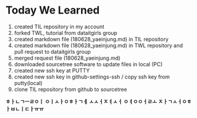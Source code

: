 # Today We Learned

1. created TIL repository in my account
2. forked TWL, tutorial from dataitgirls group
3. created markdown file (180628_yaeinjung.md) in TIL repository
4. created markdown file (180628_yaeinjung.md) in TWL repository and pull request to dataitgirls group
5. merged request file (180628_yaeinjung.md) 
5. downloaded sourcetree software to update files in local (PC)
6. created new ssh key at PUTTY
7. created new ssh key in github-settings-ssh / copy ssh key from putty(local)
8. clone TIL repository from github to sourcetree

__ㅎㅏㄴㄱㅡㄹㅇㅣ ㅇㅣㅅㅏㅇㅎㅏㄱㅔ ㅅㅅㅓㅈㅕㅅㅓ ㅇㅕㅇㅇㅓㄹㅗ ㅈㅏㄱㅅㅓㅇㅎㅏㅂㄴㅣㄷㅏㅠㅠ__
